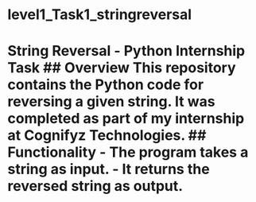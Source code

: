 # level1_Task1_stringreversal
# String Reversal - Python Internship Task  ## Overview This repository contains the Python code for reversing a given string.   It was completed as part of my internship at **Cognifyz Technologies**.  ## Functionality - The program takes a string as input. - It returns the reversed string as output. 
